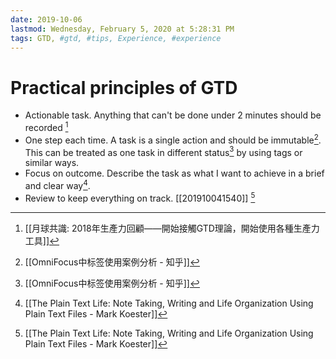 ```yaml
---
date: 2019-10-06
lastmod: Wednesday, February 5, 2020 at 5:28:31 PM
tags: GTD, #gtd, #tips, Experience, #experience
---
```

# Practical principles of GTD

* Actionable task. Anything that can't be done under 2 minutes should be recorded [^8F0201E886B4]
* One step each time. A task is a single action and should be immutable[^FF4907C05144]. This can be treated as one task in different status[^FF4907C05144] by using tags or similar ways.
* Focus on outcome. Describe the task as what I want to achieve in a brief and clear way[^7394259B61E7].
* Review to keep everything on track. [[201910041540]] [^7394259B61E7]



[^7394259B61E7]: [[The Plain Text Life: Note Taking, Writing and Life Organization Using Plain Text Files - Mark Koester]]

[^8F0201E886B4]: [[月球共識: 2018年生產力回顧——開始接觸GTD理論，開始使用各種生產力工具]]

[^FF4907C05144]: [[OmniFocus中标签使用案例分析 - 知乎]]
